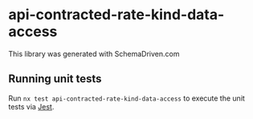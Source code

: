 
# api-contracted-rate-kind-data-access

This library was generated with SchemaDriven.com

## Running unit tests

Run `nx test api-contracted-rate-kind-data-access` to execute the unit tests via [Jest](https://jestjs.io).

